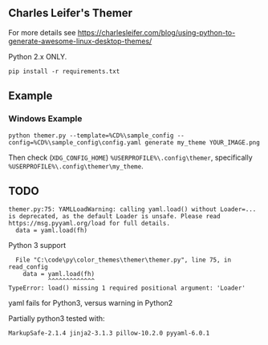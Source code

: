 ## Charles Leifer's Themer

For more details see https://charlesleifer.com/blog/using-python-to-generate-awesome-linux-desktop-themes/

Python 2.x ONLY.

    pip install -r requirements.txt

## Example

### Windows Example


    python themer.py --template=%CD%\sample_config --config=%CD%\sample_config\config.yaml generate my_theme YOUR_IMAGE.png

Then check (`XDG_CONFIG_HOME`) `%USERPROFILE%\.config\themer`, specifically `%USERPROFILE%\.config\themer\my_theme`.

## TODO

    themer.py:75: YAMLLoadWarning: calling yaml.load() without Loader=... is deprecated, as the default Loader is unsafe. Please read https://msg.pyyaml.org/load for full details.
      data = yaml.load(fh)

Python 3 support


      File "C:\code\py\color_themes\themer\themer.py", line 75, in read_config
        data = yaml.load(fh)
               ^^^^^^^^^^^^^
    TypeError: load() missing 1 required positional argument: 'Loader'

yaml fails for Python3, versus warning in Python2

Partially python3 tested with:

    MarkupSafe-2.1.4 jinja2-3.1.3 pillow-10.2.0 pyyaml-6.0.1
